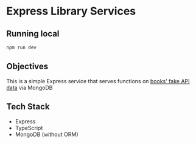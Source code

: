 # Express Library Services

## Running local

```bash
npm run dev
```

## Objectives

This is a simple Express service that serves functions on [books' fake API data](https://freetestapi.com/api/v1/book) via MongoDB

## Tech Stack

- Express
- TypeScript
- MongoDB (without ORM)
